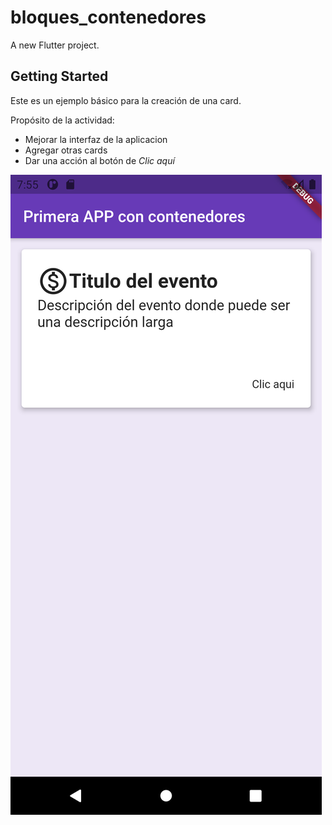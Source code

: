 # bloques_contenedores

A new Flutter project.

## Getting Started

Este es un ejemplo básico para la creación de una card.

Propósito de la actividad:

- Mejorar la interfaz de la aplicacion
- Agregar otras cards
- Dar una acción al botón de *Clic aquí*



![alt text](https://github.com/darcila/fluttercurso/blob/main/bloques_contenedores/assets/images/Screenshot_1615164947.png?raw=true)
